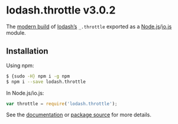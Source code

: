 # lodash.throttle v3.0.2

The [modern build](https://github.com/lodash/lodash/wiki/Build-Differences) of [lodash’s](https://lodash.com/) `_.throttle` exported as a [Node.js](http://nodejs.org/)/[io.js](https://iojs.org/) module.

## Installation

Using npm:

```bash
$ {sudo -H} npm i -g npm
$ npm i --save lodash.throttle
```

In Node.js/io.js:

```js
var throttle = require('lodash.throttle');
```

See the [documentation](https://lodash.com/docs#throttle) or [package source](https://github.com/lodash/lodash/blob/3.0.2-npm-packages/lodash.throttle) for more details.
